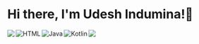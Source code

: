 # Hi there, I'm Udesh Indumina!👋

<img align="left" with="47%" src="https://github-readme-stats.vercel.app/api?username=WAUdeshinduminaweerakoon&show_icons=true&theme=radical" />

<img  with="47%"  src="https://github-readme-stats.vercel.app/api/top-langs/?username=WAUdeshinduminaweerakoon&layout=compact" />

<img align="left" alt="HTML" src="https://img.shields.io/badge/html5-%23E34F26.svg?style=for-the-badge&logo=html5&logoColor=white" />

<img align="left" alt="Java" src="https://img.shields.io/badge/java-%23ED8B00.svg?style=for-the-badge&logo=java&logoColor=white" />

<img align="left" alt="Kotlin" src="https://img.shields.io/badge/kotlin-%237F52FF.svg?style=for-the-badge&logo=kotlin&logoColor=white" />

